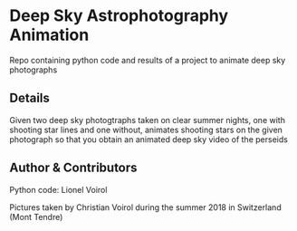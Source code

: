 # Deep Sky Astrophotography Animation
Repo containing python code and results of a project to animate deep sky photographs

## Details
Given two deep sky photogtraphs taken on clear summer nights, one with shooting star lines and one without, animates shooting stars on the given photograph so that you obtain an animated deep sky video of the perseids

## Author & Contributors
Python code: Lionel Voirol

Pictures taken by Christian Voirol during the summer 2018 in Switzerland (Mont Tendre)
